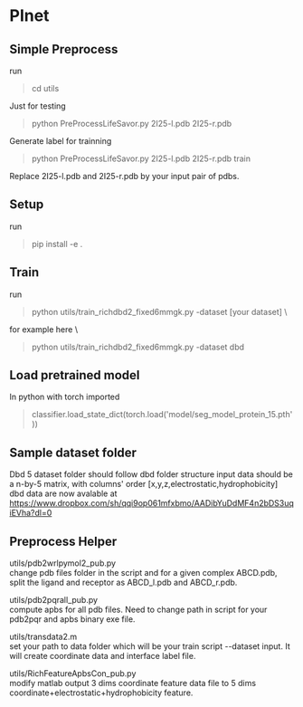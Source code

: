 # PInet
## Simple Preprocess  
run  

> cd utils  

Just for testing  

> python PreProcessLifeSavor.py 2I25-l.pdb 2I25-r.pdb  

Generate label for trainning  

> python PreProcessLifeSavor.py 2I25-l.pdb 2I25-r.pdb train  

Replace 2I25-l.pdb and 2I25-r.pdb by your input pair of pdbs.

## Setup
run 
> pip install -e .

## Train
run

> python utils/train_richdbd2_fixed6mmgk.py -dataset [your dataset] \


for example here \
> python utils/train_richdbd2_fixed6mmgk.py -dataset dbd


## Load pretrained model
In python with torch imported
> classifier.load_state_dict(torch.load('model/seg_model_protein_15.pth'))

## Sample dataset folder
Dbd 5 
dataset folder should follow dbd folder structure
input data should be a n-by-5 matrix, with columns' order [x,y,z,electrostatic,hydrophobicity]   
dbd data are now avalable at https://www.dropbox.com/sh/qqi9op061mfxbmo/AADibYuDdMF4n2bDS3uqiEVha?dl=0
  
## Preprocess Helper
utils/pdb2wrlpymol2_pub.py  
change pdb files folder in the script and for a given complex ABCD.pdb, split the ligand and receptor as ABCD_l.pdb and ABCD_r.pdb.  
  
utils/pdb2pqrall_pub.py  
compute apbs for all pdb files. Need to change path in script for your pdb2pqr and apbs binary exe file.  

utils/transdata2.m  
set your path to data folder which will be your train script --dataset input. It will create coordinate data and interface label file.

utils/RichFeatureApbsCon_pub.py  
modify matlab output 3 dims coordinate feature data file to 5 dims coordinate+electrostatic+hydrophobicity feature.  

